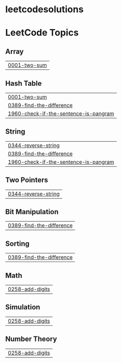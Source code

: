 # leetcodesolutions
<!---LeetCode Topics Start-->
# LeetCode Topics
## Array
|  |
| ------- |
| [0001-two-sum](https://github.com/gokul1krisnah/leetcodesolutions/tree/master/0001-two-sum) |
## Hash Table
|  |
| ------- |
| [0001-two-sum](https://github.com/gokul1krisnah/leetcodesolutions/tree/master/0001-two-sum) |
| [0389-find-the-difference](https://github.com/gokul1krisnah/leetcodesolutions/tree/master/0389-find-the-difference) |
| [1960-check-if-the-sentence-is-pangram](https://github.com/gokul1krisnah/leetcodesolutions/tree/master/1960-check-if-the-sentence-is-pangram) |
## String
|  |
| ------- |
| [0344-reverse-string](https://github.com/gokul1krisnah/leetcodesolutions/tree/master/0344-reverse-string) |
| [0389-find-the-difference](https://github.com/gokul1krisnah/leetcodesolutions/tree/master/0389-find-the-difference) |
| [1960-check-if-the-sentence-is-pangram](https://github.com/gokul1krisnah/leetcodesolutions/tree/master/1960-check-if-the-sentence-is-pangram) |
## Two Pointers
|  |
| ------- |
| [0344-reverse-string](https://github.com/gokul1krisnah/leetcodesolutions/tree/master/0344-reverse-string) |
## Bit Manipulation
|  |
| ------- |
| [0389-find-the-difference](https://github.com/gokul1krisnah/leetcodesolutions/tree/master/0389-find-the-difference) |
## Sorting
|  |
| ------- |
| [0389-find-the-difference](https://github.com/gokul1krisnah/leetcodesolutions/tree/master/0389-find-the-difference) |
## Math
|  |
| ------- |
| [0258-add-digits](https://github.com/gokul1krisnah/leetcodesolutions/tree/master/0258-add-digits) |
## Simulation
|  |
| ------- |
| [0258-add-digits](https://github.com/gokul1krisnah/leetcodesolutions/tree/master/0258-add-digits) |
## Number Theory
|  |
| ------- |
| [0258-add-digits](https://github.com/gokul1krisnah/leetcodesolutions/tree/master/0258-add-digits) |
<!---LeetCode Topics End-->